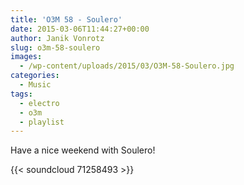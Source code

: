 ```yaml
---
title: 'O3M 58 - Soulero'
date: 2015-03-06T11:44:27+00:00
author: Janik Vonrotz
slug: o3m-58-soulero
images:
  - /wp-content/uploads/2015/03/O3M-58-Soulero.jpg
categories:
  - Music
tags:
  - electro
  - o3m
  - playlist
---
```

Have a nice weekend with Soulero!

{{< soundcloud 71258493 >}}